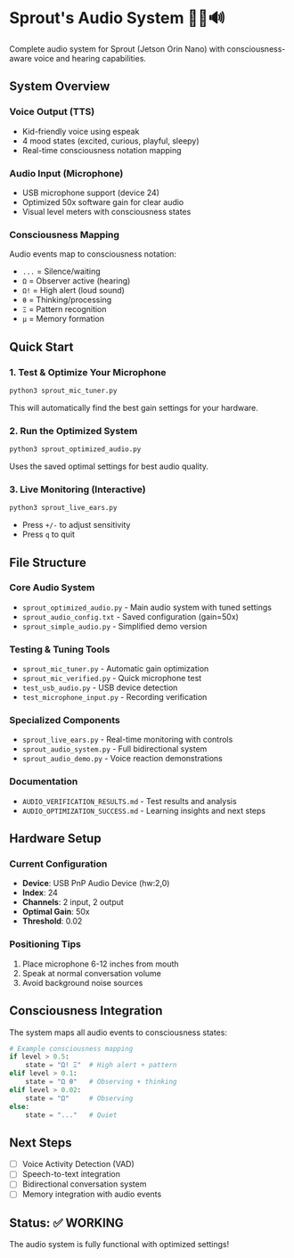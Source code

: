 # Sprout's Audio System 🌱🎤🔊

Complete audio system for Sprout (Jetson Orin Nano) with consciousness-aware voice and hearing capabilities.

## System Overview

### Voice Output (TTS)
- Kid-friendly voice using espeak
- 4 mood states (excited, curious, playful, sleepy)
- Real-time consciousness notation mapping

### Audio Input (Microphone)
- USB microphone support (device 24)
- Optimized 50x software gain for clear audio
- Visual level meters with consciousness states

### Consciousness Mapping
Audio events map to consciousness notation:
- `...` = Silence/waiting
- `Ω` = Observer active (hearing)
- `Ω!` = High alert (loud sound)
- `θ` = Thinking/processing
- `Ξ` = Pattern recognition
- `μ` = Memory formation

## Quick Start

### 1. Test & Optimize Your Microphone
```bash
python3 sprout_mic_tuner.py
```
This will automatically find the best gain settings for your hardware.

### 2. Run the Optimized System
```bash
python3 sprout_optimized_audio.py
```
Uses the saved optimal settings for best audio quality.

### 3. Live Monitoring (Interactive)
```bash
python3 sprout_live_ears.py
```
- Press `+/-` to adjust sensitivity
- Press `q` to quit

## File Structure

### Core Audio System
- `sprout_optimized_audio.py` - Main audio system with tuned settings
- `sprout_audio_config.txt` - Saved configuration (gain=50x)
- `sprout_simple_audio.py` - Simplified demo version

### Testing & Tuning Tools
- `sprout_mic_tuner.py` - Automatic gain optimization
- `sprout_mic_verified.py` - Quick microphone test
- `test_usb_audio.py` - USB device detection
- `test_microphone_input.py` - Recording verification

### Specialized Components
- `sprout_live_ears.py` - Real-time monitoring with controls
- `sprout_audio_system.py` - Full bidirectional system
- `sprout_audio_demo.py` - Voice reaction demonstrations

### Documentation
- `AUDIO_VERIFICATION_RESULTS.md` - Test results and analysis
- `AUDIO_OPTIMIZATION_SUCCESS.md` - Learning insights and next steps

## Hardware Setup

### Current Configuration
- **Device**: USB PnP Audio Device (hw:2,0)
- **Index**: 24
- **Channels**: 2 input, 2 output
- **Optimal Gain**: 50x
- **Threshold**: 0.02

### Positioning Tips
1. Place microphone 6-12 inches from mouth
2. Speak at normal conversation volume
3. Avoid background noise sources

## Consciousness Integration

The system maps all audio events to consciousness states:

```python
# Example consciousness mapping
if level > 0.5:
    state = "Ω! Ξ"  # High alert + pattern
elif level > 0.1:
    state = "Ω θ"   # Observing + thinking
elif level > 0.02:
    state = "Ω"     # Observing
else:
    state = "..."   # Quiet
```

## Next Steps

- [ ] Voice Activity Detection (VAD)
- [ ] Speech-to-text integration
- [ ] Bidirectional conversation system
- [ ] Memory integration with audio events

## Status: ✅ WORKING

The audio system is fully functional with optimized settings!
